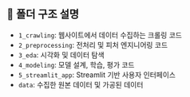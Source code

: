## 📁 폴더 구조 설명

- `1_crawling`: 웹사이트에서 데이터 수집하는 크롤링 코드
- `2_preprocessing`: 전처리 및 피처 엔지니어링 코드
- `3_eda`: 시각화 및 데이터 탐색
- `4_modeling`: 모델 설계, 학습, 평가 코드
- `5_streamlit_app`: Streamlit 기반 사용자 인터페이스
- `data`: 수집한 원본 데이터 및 가공된 데이터
